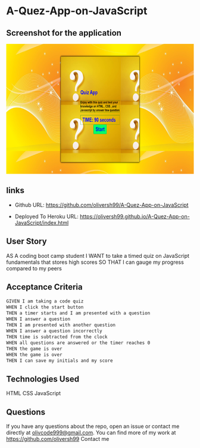 # A-Quez-App-on-JavaScript

## Screenshot for the application

<img src ="pictures\Screenshot.png" width="650" height="350">

## links
- Github URL: https://github.com/oliversh99/A-Quez-App-on-JavaScript

- Deployed To Heroku URL: https://oliversh99.github.io/A-Quez-App-on-JavaScript/index.html


## User Story

AS A coding boot camp student
I WANT to take a timed quiz on JavaScript fundamentals that stores high scores
SO THAT I can gauge my progress compared to my peers


## Acceptance Criteria

```
GIVEN I am taking a code quiz
WHEN I click the start button
THEN a timer starts and I am presented with a question
WHEN I answer a question
THEN I am presented with another question
WHEN I answer a question incorrectly
THEN time is subtracted from the clock
WHEN all questions are answered or the timer reaches 0
THEN the game is over
WHEN the game is over
THEN I can save my initials and my score
```

## Technologies Used
HTML
CSS
JavaScript

## Questions
If you have any questions about the repo, open an issue or contact me directly at olivcode999@gmail.com. You can find more of my work at https://github.com/oliversh99
Contact me 